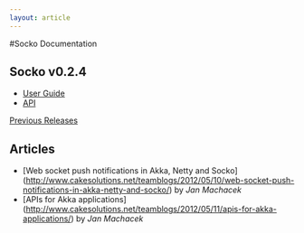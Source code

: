 ```yaml
---
layout: article
---
```

#Socko Documentation

## Socko v0.2.4

 - [User Guide](/docs/0.2.4/guides/user_guide.html)
 - [API](/docs/0.2.4/api/)
 
[Previous Releases](previous_docs.html)

## Articles

- [Web socket push notifications in Akka, Netty and Socko] (http://www.cakesolutions.net/teamblogs/2012/05/10/web-socket-push-notifications-in-akka-netty-and-socko/)
  by _Jan Machacek_
- [APIs for Akka applications] (http://www.cakesolutions.net/teamblogs/2012/05/11/apis-for-akka-applications/)
  by _Jan Machacek_
  

